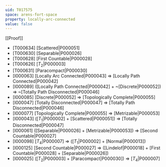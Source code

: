 ```yaml
---
uid: T017575
space: arens-fort-space
property: locally-arc-connected
value: false
---
```

[[Proof]]

* [T000634] [Scattered|P000051]
* [T000630] [Separable|P000026]
* [T000628] [First Countable|P000028]
* [T000626] [$T_2$|P000003]
* [T000631] [Paracompact|P000030]
* [I000063] [Locally Arc Connected|P000043] => [Locally Path Connected|P000042]
* [I000089] ([Locally Path Connected|P000042] + ~[Discrete|P000052]) => ~[Totally Path Disconnected|P000046]
* [I000085] [Discrete|P000052] => [Topologically Complete|P000055]
* [I000047] [Totally Disconnected|P000047] => [Totally Path Disconnected|P000046]
* [I000077] [Topologically Complete|P000055] => [Metrizable|P000053]
* [I000043] ([$T_1$|P000002] + [Scattered|P000051]) => [Totally Disconnected|P000047]
* [I000061] ([Separable|P000026] + [Metrizable|P000053]) => [Second Countable|P000027]
* [I000098] [$T_4$|P000007] => ([$T_1$|P000002] + [Normal|P000013])
* [I000125] [Second Countable|P000027] => ([Lindelof|P000018] + [First Countable|P000028] + [Separable|P000026])
* [I000025] ([$T_2$|P000003] + [Paracompact|P000030]) => [$T_4$|P000007]

